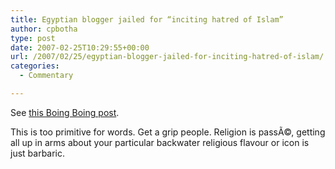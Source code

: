 ```yaml
---
title: Egyptian blogger jailed for “inciting hatred of Islam”
author: cpbotha
type: post
date: 2007-02-25T10:29:55+00:00
url: /2007/02/25/egyptian-blogger-jailed-for-inciting-hatred-of-islam/
categories:
  - Commentary

---
```

See [this Boing Boing post][1].

This is too primitive for words. Get a grip people. Religion is passÃ©, getting all up in arms about your particular backwater religious flavour or icon is just barbaric.

 [1]: http://www.boingboing.net/2007/02/24/egypt_blogger_kareem.html "Boing Boing post Kareem Amer"